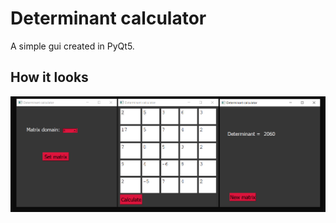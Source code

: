 # Determinant calculator 
A simple gui created in PyQt5. 

## How it looks

![](images/gui_windows.PNG)
